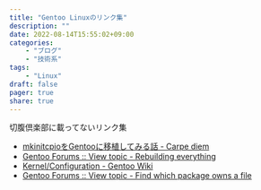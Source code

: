 ```yaml
---
title: "Gentoo Linuxのリンク集"
description: ""
date: 2022-08-14T15:55:02+09:00
categories:
    - "ブログ"
    - "技術系"
tags:
    - "Linux"
draft: false
pager: true
share: true
---
```


切腹倶楽部に載ってないリンク集

- [mkinitcpioをGentooに移植してみる話 \- Carpe diem](http://carpediemjournal.blog.fc2.com/blog-entry-50.html)
- [Gentoo Forums :: View topic \- Rebuilding everything](https://forums.gentoo.org/viewtopic-t-1041480.html)
- [Kernel/Configuration \- Gentoo Wiki](https://wiki.gentoo.org/wiki/Kernel/Configuration#Build)
- [Gentoo Forums :: View topic \- Find which package owns a file](https://forums.gentoo.org/viewtopic-t-804309.html)
